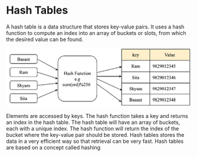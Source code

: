 # Hash Tables

A hash table is a data structure that stores key-value pairs. It uses a hash function to compute an index into an array of buckets or slots, from which the desired value can be found.

![alt text](image.png)

Elements are accessed by keys. The hash function takes a key and returns an index in the hash table. The hash table will have an array of buckets, each with a unique index. The hash function will return the index of the bucket where the key-value pair should be stored. Hash tables stores the data in a very efficient way so that retrieval can be very fast. Hash tables are based on a concept called hashing
